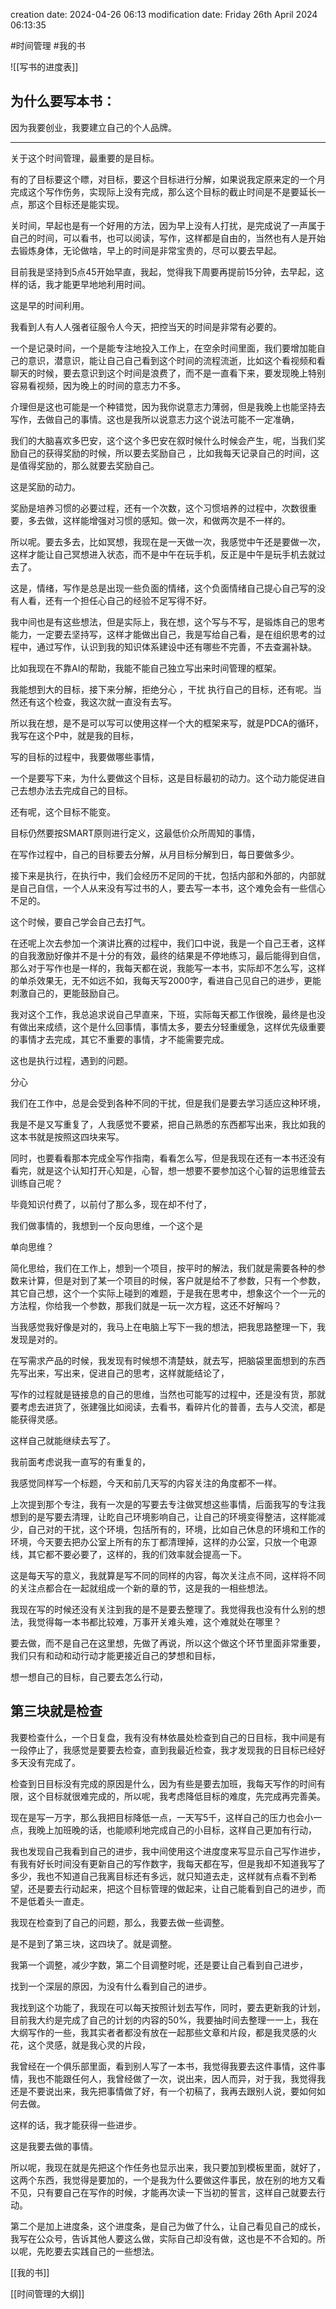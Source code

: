 
creation date: 2024-04-26 06:13 
modification date: Friday 26th April 2024 06:13:35

#时间管理  #我的书 

![[写书的进度表]]
## 为什么要写本书：

因为我要创业，我要建立自己的个人品牌。


---

关于这个时间管理，最重要的是目标。

有的了目标要这个瞟，对目标，要这个目标进行分解，如果说我定原来定的一个月完成这个写作伤务，实现际上没有完成，那么这个目标的截止时间是不是要延长一点，那这个目标还是能实现。

关时间，早起也是有一个好用的方法，因为早上没有人打扰，是完成说了一声属于自己的时间，可以看书，也可以阅读，写作，这样都是自由的，当然也有人是开始去锻炼身体，无论做啥，早上的时间是非常宝贵的，尽可以要去早起。

目前我是坚持到5点45开始早直，我起，觉得我下周要再提前15分钟，去早起，这样的话，我才能更早地地利用时间。

这是早的时间利用。

我看到人有人人强者征服令人今天，把控当天的时间是非常有必要的。

一个是记录时间，一个是能专注地投入工作上，在空余时间里面，我们要增加能自己的意识，潜意识，能让自己自己看到这个时间的流程流逝，比如这个看视频和看聊天的时候，要去意识到这个时间是浪费了，而不是一直看下来，要发现晚上特别容易看视频，因为晚上的时间的意志力不多。

介理但是这也可能是一个种错觉，因为我你说意志力薄弱，但是我晚上也能坚持去写作，去做自己的事情。这也是我所以说意志力这个说法可能不一定准确，

我们的大脑喜欢多巴安，这个这个多巴安在叙时候什么时候会产生，呢，当我们奖励自己的获得奖励的时候，所以要去奖励自己 ，比如我每天记录自己的时间，这是值得奖励的，那么就要去奖励自己。

这是奖励的动力。

奖励是培养习惯的必要过程，还有一个次数，这个习惯培养的过程中，次数很重要，多去做，这样能增强对习惯的感知。做一次，和做两次是不一样的。

所以呢。要去多去，比如冥想，我现在是一天做一次，我感觉中午还是要做一次，这样才能让自己冥想进入状态，而不是中午在玩手机，反正是中午是玩手机去就过去了。

这是，情绪，写作是总是出现一些负面的情绪，这个负面情绪自己提心自己写的没有人看，还有一个担任心自己的经验不足写得不好。

我中间也是有这些想法，但是实际上，我在想，这个写与不写，是锻炼自己的思考能力，一定要去坚持写，这样才能做出自己，我是写给自己看，是在组织思考的过程中，通过写作，认识到我的知识体系建设中还有哪些不完善，不去查漏补缺。

比如我现在不靠AI的帮助，我能不能自己独立写出来时间管理的框架。

我能想到大的目标，接下来分解，拒绝分心 ，干扰  执行自己的目标，还有呢。当然还有这个检查，我这次就一直没有去写。

所以我在想，是不是可以写可以使用这样一个大的框架来写，就是PDCA的循环，我写在这个P中，就是我的目标，

写的目标的过程中，我要做哪些事情，

一个是要写下来，为什么要做这个目标，这是目标最初的动力。这个动力能促进自己去想办法去完成自己的目标。

还有呢，这个目标不能变。

目标仍然要按SMART原则进行定义，这最低价众所周知的事情，

在写作过程中，自己的目标要去分解，从月目标分解到日，每日要做多少。

接下来是执行，在执行中，我们会经历不足同的干扰，包括内部和外部的，内部就是自己自信，一个人从来没有写过书的人，要去写一本书，这个难免会有一些信心不足的。

这个时候，要自己学会自己去打气。

在还呢上次去参加一个演讲比赛的过程中，我们口中说，我是一个自己王者，这样的自我激励好像并不是十分的有效，最终的结果是不停地练习，最后能得到自信，那么对于写作也是一样的，我每天都在说，我能写一本书，实际却不怎么写，这样的单杀效果无，无不如远不如，我每天写2000字，看进自己见自己的进步，更能刺激自己的，更能鼓励自己。

我对这个工作，我总追求说自己早直来，下班，实际每天都工作很晚，最终是也没有做出来成绩，这个是什么回事情，事情太多，要去分轻重缓急，这样优先级重要的事情才去完成，其它不重要的事情，才不能需要完成。

这也是执行过程，遇到的问题。

分心

我们在工作中，总是会受到各种不同的干扰，但是我们是要去学习适应这种环境，

我是不是又写重复了，人我感觉不要紧，把自己熟悉的东西都写出来，我比如我的这本书就是按照这四块来写。

同时，也要看看那本完成全写作指南，看看怎么写，但是我现在还有一本书还没有看完，就是这个认知打开心知是，心智，想一想要不要参加这个心智的运思维营去训练自己呢？

毕竟知识付费了，以前付了那么多，现在却不付了，

我们做事情的，我想到一个反向思维，一个这个是

单向思维？

简化思给，我们在工作上，想到一个项目，按平时的解法，我们就是需要各种的参数来计算，但是对到了某一个项目的时候，客户就是给不了参数，只有一个参数，其它自己想，这个一个实际上碰到的难题，于是我在思考中，想象这个一个一元的方法程，你给我一个参数，那我们就是一玩一次方程，这还不好解吗？

当我感觉我好像是对的，我马上在电脑上写下一我的想法，把我思路整理一下，我发现是对的。

在写需求产品的时候，我发现有时候想不清楚蚨，就去写，把脑袋里面想到的东西先写出来，写出来，促进自己的思考，这样就能结论了，

写作的过程就是链接息的自己的思维，当然也可能写的过程中，还是没有货，那就要考虑去进货了，张建强比如阅读，去看书，看碎片化的普善，去与人交流，都是能获得灵感。

这样自己就能继续去写了。

我前面考虑说我一直写的有重复的，

我感觉同样写一个标题，今天和前几天写的内容关注的角度都不一样。

上次提到那个专注，我有一次是的写要去专注做冥想这些事情，后面我写的专注我想到的是写要去清理，让盵自己环境影响自己，让自己的环境变得整洁，这样能减少，自己对的干扰，这个环境，包括所有的，环境，比如自己休息的环境和工作的环境，今天要去把办公室上所有的东丁都清理掉，这样的办公室，只放一个电源线，其它都不要必要了，这样的，我的们效率就会提高一下。

这是每天写的意义，我就算是写不同的同样的内容，每次关注点不同，这样将不同的关注点都合在一起就组成一个新的章的节，这是我的一相些想法。

我现在写的时候还没有关注到我的是不是要去整理了。我觉得我也没有什么别的想法，我觉得每一本书都比较难，万事开关难头难，这个难就处在哪里？

要去做，而不是自己在这里想，先做了再说，所以这个做这个环节里面非常重要，我们只有和动和动行动才能更接近自己的梦想和目标，

想一想自己的目标，自己要去怎么行动，


## 第三块就是检查

我要检查什么，一个日复盘，我有没有林依晨处检查到自己的日目标，我中间是有一段停止了，我感觉是要要去检查，直到我最近检查，我才发现我的日目标已经好多天没有完成了。

检查到日目标没有完成的原因是什么，因为有些是要去加班，我每天写作的时间有限，这个目标就很难完成的，所以呢，我考虑降低目标的难度，先完成再完善美。

现在是写一万字，那么我把目标降低一点，一天写5千，这样自己的压力也会小一点，我晚上加班晚的话，也能顺利地完成自己的小目标，这样自己更加有行动，

我也发现自己我看到自己的进步，我中间使用这个进度度来写显示自己写作进步，有我有好长时间没有更新自己的写作数字，我每天都在写，但是我却不知道我写了多少，我也不知道自己我离目标还有多远，就只知道去走，这样就有点看不到希望，还是要去行动起来，把这个目标管理的做起来，让自己能看到自己的进步，而不是低着头一直走。

 我现在检查到了自己的问题，那么，我要去做一些调整。

是不是到了第三块，这四块了。就是调整。

我第一个调整，减少字数，第二个目调整时呢，还是要让自己看到自己进步，

找到一个深层的原因，为没有什么看到自己的进步。

我找到这个功能了，我现在可以每天按照计划去写作，同时，要去更新我的计划，目前我大约是完成了自己的计划的内容的50%，我要抽时间去整理一一上，我在大纲写作的一些，我其实者者都没有放在一起那些文章和片段，都是我灵感的火花，这个灵感，就是我心灵的片段，

我曾经在一个俱乐部里面，看到别人写了一本书，我觉得我要去这件事情，这件事情，我也不能跟任何人，我曾经做了一次，说出来，因人而异，对于我，我觉得我还是不要说出来，我先把事情做了好，有一个初稿了，我再去跟别人说，要如何如何去做。

这样的话，我才能获得一些进步。

这是我要去做的事情。

所以呢，我现在就是先把这个作任务也显示出来，我只要加到模板里面，就好了，这两个东西，我觉得是要加的，一个是我为什么要做这件事民，放在别的地方又看不见，只有要自己在写作的时候，才能再次读一下当初的誓言，这样自己就要去行动。

第二个是加上进度条，这个进度条，是自己为做了什么，让自己看见自己的成长，我写在公众号，告诉其他人要这么做，实际自己却没有做，这也是不不合知的。所以呢，先盵要去实践自己的一些想法。


[[我的书]]

[[时间管理的大纲]]
